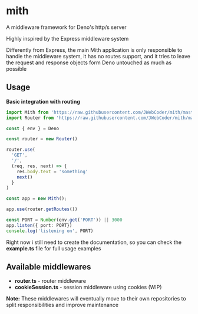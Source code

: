 # mith

A middleware framework for Deno's http/s server

Highly inspired by the Express middleware system

Differently from Express, the main Mith application is only responsible to handle the middleware system, it has no routes support, and it tries to leave the request and response objects form Deno untouched as much as possible

## Usage

**Basic integration with routing**
```typescript
import Mith from 'https://raw.githubusercontent.com/JWebCoder/mith/master/mod.ts'
import Router from 'https://raw.githubusercontent.com/JWebCoder/mith/master/router.ts'

const { env } = Deno

const router = new Router()

router.use(
  'GET',
  '/',
  (req, res, next) => {
    res.body.text = 'something'
    next()
  }
)

const app = new Mith();

app.use(router.getRoutes())

const PORT = Number(env.get('PORT')) || 3000
app.listen({ port: PORT})
console.log('listening on', PORT)
```

Right now i still need to create the documentation, so you can check the **example.ts** file for full usage examples

## Available middlewares

- **router.ts** - router middleware
- **cookieSession.ts** - session middleware using cookies (WIP)

**Note:** These middlewares will eventually move to their own repositories to split responsibilities and improve maintenance

[//]: # (For Routing, session, or any other middleware you can check our awesome-mith site of community resources.)
